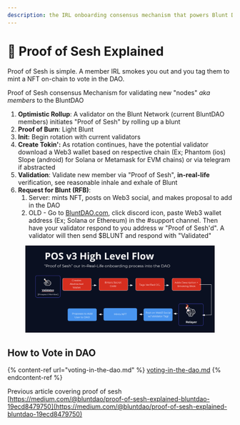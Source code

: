 ```yaml
---
description: the IRL onboarding consensus mechanism that powers Blunt DAO
---
```


# 💨 Proof of Sesh Explained

Proof of Sesh is simple. A member IRL smokes you out and you tag them to mint a NFT on-chain to vote in the DAO.

Proof of Sesh consensus Mechanism for validating new "nodes" _aka members_ to the BluntDAO

1. **Optimistic Rollup**: A validator on the Blunt Network (current BluntDAO members) initiates "Proof of Sesh" by rolling up a blunt
2. **Proof of Burn**: Light Blunt
3. **Init:** Begin rotation with current validators
4. **Create Tokin':** As rotation continues, have the potential validator download a Web3 wallet based on respective chain (Ex; Phantom (ios) Slope (android) for Solana or Metamask for EVM chains) or via telegram if abstracted
5. **Validation**: Validate new member via "Proof of Sesh", **in-real-life** verification, see reasonable inhale and exhale of Blunt
6. **Request for Blunt (RFB)**:&#x20;
   1. Server: mints NFT, posts on Web3 social, and makes proposal to add in the DAO
   2. OLD - Go to [BluntDAO.com](http://bluntdao.com/), click discord icon, paste Web3 wallet address (Ex; Solana or Ethereum) in the #support channel. Then have your validator respond to you address w "Proof of Sesh'd". A validator will then send $BLUNT and respond with "Validated"







<figure><img src="../.gitbook/assets/Screenshot 2024-04-19 at 2.10.32 AM.png" alt=""><figcaption></figcaption></figure>

## How to Vote in DAO

{% content-ref url="voting-in-the-dao.md" %}
[voting-in-the-dao.md](voting-in-the-dao.md)
{% endcontent-ref %}



Previous article covering proof of sesh [https://medium.com/@bluntdao/proof-of-sesh-explained-bluntdao-19ecd8479750](https://medium.com/@bluntdao/proof-of-sesh-explained-bluntdao-19ecd8479750)

